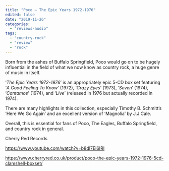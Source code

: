 ```yaml
---
title: "Poco – The Epic Years 1972-1976"
edited: false
date: "2019-11-26"
categories:
  - "reviews-audio"
tags:
  - "country-rock"
  - "review"
  - "rock"
---
```


Born from the ashes of Buffalo Springfield, Poco would go on to be hugely influential in the field of what we now know as country rock, a huge genre of music in itself.

‘_The Epic Years 1972-1976_’ is an appropriately epic 5-CD box set featuring ‘_A Good Feeling To Know_’ (1972), ‘_Crazy Eyes_’ (1973), ‘_Seven_’ (1974), ‘_Cantamos_’ (1974), and ‘_Live_’ (released in 1976 but actually recorded in 1974).

There are many highlights in this collection, especially Timothy B. Schmitt’s ‘Here We Go Again’ and an excellent version of ‘Magnolia’ by J.J Cale.

Overall, this is essential for fans of Poco, The Eagles, Buffalo Springfield, and country rock in general.

Cherry Red Records

https://www.youtube.com/watch?v=b8dl7Ei6IRI

https://www.cherryred.co.uk/product/poco-the-epic-years-1972-1976-5cd-clamshell-boxset/
